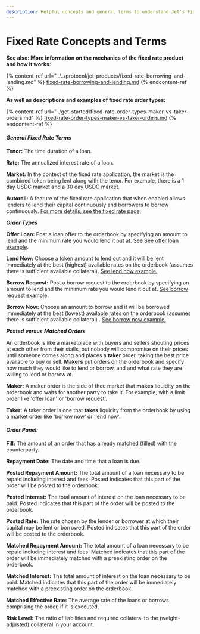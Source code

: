 ```yaml
---
description: Helpful concepts and general terms to understand Jet's Fixed Rate application.
---
```


# Fixed Rate Concepts and Terms

**See also: More information on the mechanics of the fixed rate product and how it works:**

{% content-ref url="../../protocol/jet-products/fixed-rate-borrowing-and-lending.md" %}
[fixed-rate-borrowing-and-lending.md](../../protocol/jet-products/fixed-rate-borrowing-and-lending.md)
{% endcontent-ref %}

**As well as descriptions and examples of fixed rate order types:**

{% content-ref url="../get-started/fixed-rate-order-types-maker-vs-taker-orders.md" %}
[fixed-rate-order-types-maker-vs-taker-orders.md](../get-started/fixed-rate-order-types-maker-vs-taker-orders.md)
{% endcontent-ref %}

#### _General Fixed Rate Terms_

**Tenor:** The time duration of a loan.

**Rate:** The annualized interest rate of a loan.

**Market:** In the context of the fixed rate application, the market is the combined token being lent along with the tenor. For example, there is a 1 day USDC market and a 30 day USDC market.

**Autoroll:** A feature of the fixed rate application that when enabled allows lenders to lend their capital continuously and borrowers to borrow continuously. [For more details, see the fixed rate page.](../../protocol/jet-products/fixed-rate-borrowing-and-lending.md)



_**Order Types**_

**Offer Loan:** Post a loan offer to the orderbook by specifying an amount to lend and the minimum rate you would lend it out at. See [See offer loan example](../get-started/fixed-rate-borrow-and-lend-orders-descriptions-and-examples/how-to-offer-a-loan.md).

**Lend Now:** Choose a token amount to lend out and it will be lent immediately at the best (highest) available rates on the orderbook (assumes there is sufficient available collateral). [See lend now example.](../get-started/fixed-rate-borrow-and-lend-orders-descriptions-and-examples/how-to-lend-now.md)

**Borrow Request:** Post a borrow request to the orderbook by specifying an amount to lend and the minimum rate you would lend it out at. [See borrow request example](../get-started/fixed-rate-borrow-and-lend-orders-descriptions-and-examples/how-to-borrow-now.md).

**Borrow Now:** Choose an amount to borrow and it will be borrowed immediately at the best (lowest) available rates on the orderbook (assumes there is sufficient available collateral) . [See borrow now example.](../get-started/fixed-rate-borrow-and-lend-orders-descriptions-and-examples/how-to-borrow-now.md)



_**Posted**_ _**versus**_ _**Matched Orders**_

An orderbook is like a marketplace with buyers and sellers shouting prices at each other from their stalls, but nobody will compromise on their prices until someone comes along and places a **taker** order, taking the best price available to buy or sell. **Makers** put orders on the orderbook and specify how much they would like to lend or borrow, and and what rate they are willing to lend or borrow at.

**Maker:** A maker order is the side of thee market that  **makes** liquidity on the orderbook and waits for another party to take it. For example, with a limit order like 'offer loan' or 'borrow request'.

**Taker:** A taker order is one that **takes** liquidity from the orderbook by using a market order like 'borrow now' or 'lend now'.&#x20;



#### _Order Panel:_

**Fill:** The amount of an order that has already matched (filled) with the counterparty.

**Repayment Date:** The date and time that a loan is due.

**Posted Repayment Amount:** The total amount of a loan necessary to be repaid including interest and fees. Posted indicates that this part of the order will be posted to the orderbook.&#x20;

**Posted Interest:** The total amount of interest on the loan necessary to be paid. Posted indicates that this part of the order will be posted to the orderbook.&#x20;

**Posted Rate:** The rate chosen by the lender or borrower at which their capital may be lent or borrowed.  Posted indicates that this part of the order will be posted to the orderbook.&#x20;

**Matched Repayment Amount:** The total amount of a loan necessary to be repaid including interest and fees. Matched indicates that this part of the order will be immediately matched with a preexisting order on the orderbook.

**Matched Interest:** The total amount of interest on the loan necessary to be paid. Matched indicates that this part of the order will be immediately matched with a preexisting order on the orderbook.

**Matched Effective Rate:** The average rate of the loans or borrows comprising the order, if it is executed.&#x20;

**Risk Level:** The ratio of liabilities and required collateral to the (weight-adjusted) collateral in your account.
